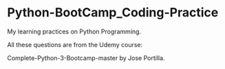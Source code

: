 # Python-BootCamp_Coding-Practice

My learning practices on Python Programming.


All these questions are from the Udemy course:

Complete-Python-3-Bootcamp-master by Jose Portilla.
